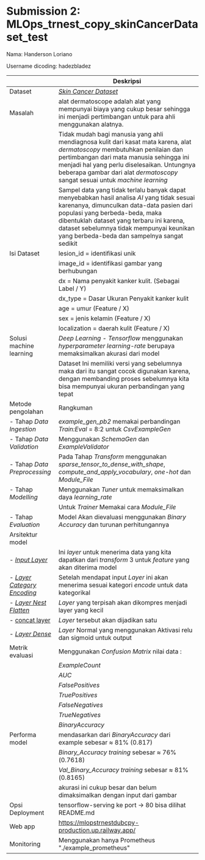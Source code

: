 # Submission 2: MLOps_trnest_copy_skinCancerDataset_test
Nama: Handerson Loriano

Username dicoding: hadezbladez

| | Deskripsi |
| ----------- | ----------- |
| Dataset | [*Skin Cancer Dataset*](https://www.kaggle.com/datasets/farjanakabirsamanta/skin-cancer-dataset) |
| Masalah | alat dermatoscope adalah alat yang mempunyai biaya yang cukup besar sehingga ini menjadi pertimbangan untuk para ahli menggunakan alatnya.|
||Tidak mudah bagi manusia yang ahli mendiagnosa kulit dari kasat mata karena, alat *dermatoscopy* membutuhkan penilaian dan pertimbangan dari mata manusia sehingga ini menjadi hal yang perlu diselesaikan. Untungnya beberapa gambar dari alat *dermatoscopy* sangat sesuai untuk *machine learning*
||Sampel data yang tidak terlalu banyak dapat menyebabkan hasil analisa *AI* yang tidak sesuai karenanya, dimunculkan data-data pasien dari populasi yang berbeda-beda, maka dibentuklah dataset yang terbaru ini karena, dataset sebelumnya tidak mempunyai keunikan yang berbeda-beda dan sampelnya sangat sedikit
|Isi Dataset|lesion_id = identifikasi unik
||image_id = identifikasi gambar yang berhubungan
||dx = Nama penyakit kanker kulit. (Sebagai Label / Y)
||dx_type = Dasar Ukuran Penyakit kanker kulit
||age = umur (Feature / X)
||sex = jenis kelamin (Feature / X)
||localization = daerah kulit (Feature / X)
| Solusi machine learning | *Deep Learning - Tensorflow* menggunakan *hyperparameter* *learning-rate* berupaya memaksimalkan akurasi dari model|
|| Dataset Ini memiliki versi yang sebelumnya maka dari itu sangat cocok digunakan karena, dengan membanding proses sebelumnya kita bisa mempunyai ukuran perbandingan yang tepat
| Metode pengolahan | Rangkuman |
| - Tahap *Data Ingestion*| *example_gen_pb2* memakai perbandingan *Train:Eval* = 8:2 untuk *CsvExampleGen*
| - Tahap *Data Validation*| Menggunakan *SchemaGen* dan *ExampleValidator*
| - Tahap *Data Preprocessing*|Pada Tahap *Transform* menggunakan *sparse_tensor_to_dense_with_shape*, *compute_and_apply_vocabulary*, *one-hot* dan *Module_File*
| - Tahap *Modelling*| Menggunakan *Tuner* untuk memaksimalkan daya *learning_rate*
||Untuk *Trainer* Memakai cara *Module_File*
|- Tahap *Evaluation*| Model Akan dievaluasi menggunakan *Binary Accuracy* dan turunan perhitungannya
| Arsitektur model |
|- [*Input Layer*](https://www.tensorflow.org/api_docs/python/tf/keras/layers/InputLayer)| Ini *layer* untuk menerima data yang kita dapatkan dari *transform* 3 untuk *feature* yang akan diterima model
|- [*Layer Category Encoding*](https://www.tensorflow.org/api_docs/python/tf/keras/layers/CategoryEncoding)|Setelah mendapat input *Layer* ini akan menerima sesuai kategori *encode* untuk data kategorikal
|- [*Layer Nest Flatten*](https://www.tensorflow.org/api_docs/python/tf/nest/flatten)| *Layer* yang terpisah akan dikompres menjadi layer yang kecil
|- [concat layer](https://www.tensorflow.org/tfx/tutorials/transform/census)| *Layer* tersebut akan dijadikan satu
|- [*Layer Dense*](https://www.tensorflow.org/api_docs/python/tf/keras/layers/Dense)| *Layer* Normal yang menggunakan Aktivasi relu dan sigmoid untuk output|
| Metrik evaluasi | Menggunakan *Confusion Matrix* nilai data :
||*ExampleCount*
||*AUC*
||*FalsePositives*
||*TruePositives*
||*FalseNegatives*
||*TrueNegatives*
||*BinaryAccuracy*|
| Performa model | mendasarkan dari *BinaryAccuracy* dari example sebesar ≈ 81% (0.817) |
||*Binary_Accuracy training* sebesar ≈ 76%(0.7618)|
||*Val_Binary_Accuracy training* sebesar ≈ 81%(0.8165)|
||akurasi ini cukup besar dan belum dimaksimalkan dengan input dari gambar|
|Opsi Deployment|tensorflow-serving ke port -> 80 bisa dilihat README.md|
|Web app|https://mlopstrnestdubcpy-production.up.railway.app/|
|Monitoring|Menggunakan hanya Prometheus "./example_prometheus"|